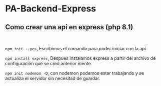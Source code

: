 # PA-Backend-Express

<h2>Como crear una api en express (php 8.1)</h2>
<br>

<p><code>npm init --yes</code>, Escribimos el comando para poder iniciar con la api</p>
<p><code>npm install express</code>, Despues instalamos express a partir del archivo de configuración que se creó anterior mente</p>
<p><code>npm init nodemon -D</code>, con nodemon podemos estar trabajando y se actualiza el servidor sin necesitad de guardar.</p>
